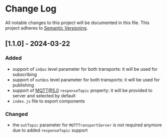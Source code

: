 # Change Log

All notable changes to this project will be documented in this file.
This project adheres to [Semantic Versioning](http://semver.org/).

## [1.1.0] - 2024-03-22

### Added
- support of `inQos` level parameter for both transports: it will be used for subscribing
- support of `outQos` level parameter for both transports: it will be used for publishing
- support of MQTT@5.0 `responseTopic` property: it will be provided to server and selected by default
- `index.js` file to export components

### Changed
- the `outTopic` parameter for `MQTTTransportServer` is not required anymore due to added `responseTopic` support
